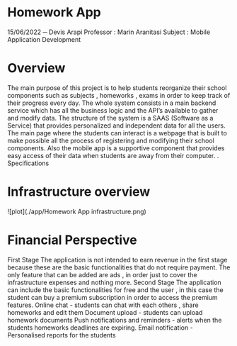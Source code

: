 # Homework App
 
15/06/2022
─
Devis Arapi
Professor : Marin Aranitasi
Subject : Mobile Application Development

# Overview
The main purpose of this project is to help students reorganize their school components such as subjects , homeworks , exams in order to keep track of their progress every day.
The whole system consists in a main backend service which has all the business logic and the API’s available to gather and modify data. The structure of the system is a SAAS (Software as a Service) that provides personalized and independent data for all the users.
The main page where the students can interact is a webpage that is built to make possible all the process of registering and modifying their school components. Also the mobile app is a supportive component that provides easy access of their data when students are away from their computer. .
Specifications
# Infrastructure overview 

![plot](./app/Homework App infrastructure.png)

# Financial Perspective
First Stage
The application is not intended to earn revenue in the first stage because these are the basic functionalities that do not require payment. The only feature that can be added are ads , in order just to cover the infrastructure expenses and nothing more.
Second Stage
The application can include the basic functionalities for free and the user , in this case the student can buy a premium subscription in order to access the premium features. 
Online chat - students can chat with each others , share homeworks and edit them 
Document upload - students can upload homework documents 
Push notifications and reminders - alerts when the students homeworks deadlines are expiring.
Email notification - Personalised reports for the students 
